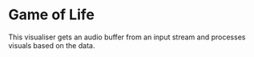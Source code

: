 Game of Life
================

This visualiser gets an audio buffer from an input stream and processes visuals based on the data.
